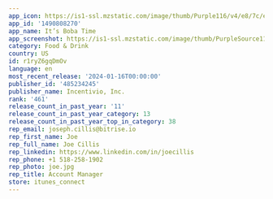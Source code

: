 ```yaml
---
app_icon: https://is1-ssl.mzstatic.com/image/thumb/Purple116/v4/e8/7c/e0/e87ce06a-f484-acee-b28c-20d07c79e836/AppIcon-0-1x_U007emarketing-0-7-0-85-220-0.png/1024x1024bb.png
app_id: '1490808270'
app_name: It’s Boba Time
app_screenshot: https://is1-ssl.mzstatic.com/image/thumb/PurpleSource116/v4/51/4f/63/514f636f-4089-4488-33f3-367ee50c0b8c/a88c63d3-d3c5-4375-bb35-5b1bfee5534c_Simulator_Screenshot_-_iPhone_11_Pro_Max_-_2024-01-02_at_13.54.28.png/1242x2688bb.png
category: Food & Drink
country: US
id: r1ryZ6gqDmOv
language: en
most_recent_release: '2024-01-16T00:00:00'
publisher_id: '485234245'
publisher_name: Incentivio, Inc.
rank: '461'
release_count_in_past_year: '11'
release_count_in_past_year_category: 13
release_count_in_past_year_top_in_category: 38
rep_email: joseph.cillis@bitrise.io
rep_first_name: Joe
rep_full_name: Joe Cillis
rep_linkedin: https://www.linkedin.com/in/joecillis
rep_phone: +1 518-258-1902
rep_photo: joe.jpg
rep_title: Account Manager
store: itunes_connect
---
```

